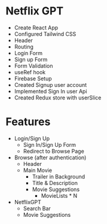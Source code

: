 # Netflix GPT

- Create React App
- Configured Tailwind CSS
- Header
- Routing
- Login Form
- Sign up Form
- Form Validation
- useRef hook
- Firebase Setup
- Created Signup user account
- Implemented Sign In user Api
- Created Redux store with userSlice

# Features
- Login/Sign Up
    - Sign In/Sign Up Form
    - Redirect to Browse Page
- Browse (after authentication)
    - Header
    - Main Movie
        - Trailer in Background
        - Title & Description
        - Movie Suggestions
            - MovieLists * N
- NetflixGPT
    - Search Bar
    - Movie Suggestions
